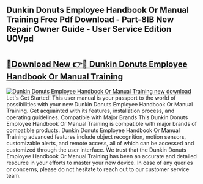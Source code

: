 ## Dunkin Donuts Employee Handbook Or Manual Training Free Pdf Download - Part-8IB New Repair Owner Guide - User Service Edition U0Vpd

# <h2><a href="http://bc484.oget.top/?id=Dunkin+Donuts+Employee+Handbook+Or+Manual+Training">🔗Download New 👉🔴 Dunkin Donuts Employee Handbook Or Manual Training</a></h2>

[![Dunkin Donuts Employee Handbook Or Manual Training new download](https://i.imgur.com/5g1atiW.png)](http://bc484.oget.top/?id=Dunkin+Donuts+Employee+Handbook+Or+Manual+Training)
Let's Get Started! This user manual is your passport to the world of possibilities with your new Dunkin Donuts Employee Handbook Or Manual Training. Get acquainted with its features, installation process, and operating guidelines. Compatible with Major Brands This Dunkin Donuts Employee Handbook Or Manual Training is compatible with major brands of compatible products. Dunkin Donuts Employee Handbook Or Manual Training advanced features include object recognition, motion sensors, customizable alerts, and remote access, all of which can be accessed and customized through the user interface. We trust that the Dunkin Donuts Employee Handbook Or Manual Training has been an accurate and detailed resource in your efforts to master your new device. In case of any queries or concerns, please do not hesitate to reach out to our customer service team.

